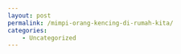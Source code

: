 ```yaml
---
layout: post
permalink: /mimpi-orang-kencing-di-rumah-kita/
categories:
    - Uncategorized
---
```


